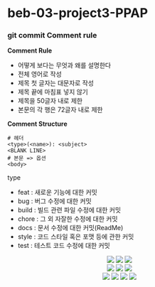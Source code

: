 # beb-03-project3-PPAP

### git commit Comment rule
**Comment Rule**
- 어떻게 보다는 무엇과 왜를 설명한다
- 전체 영어로 작성
- 제목 첫 글자는 대문자로 작성
- 제목 끝에 마침표 넣지 않기
- 제목을 50글자 내로 제한
- 본문의 각 행은 72글자 내로 제한

**Comment Structure**
``` shell
# 헤더
<type>(<name>): <subject>
<BLANK LINE>
# 본문 => 옵션
<body>                         
```
type 
- feat : 새로운 기능에 대한 커밋
- bug : 버그 수정에 대한 커밋
- build : 빌드 관련 파일 수정에 대한 커밋
- chore : 그 외 자잘한 수정에 대한 커밋
- docs : 문서 수정에 대한 커밋(ReadMe)
- style : 코드 스타일 혹은 포맷 등에 관한 커밋
- test : 테스트 코드 수정에 대한 커밋

<div align="center">
    <img
        src="https://img.shields.io/badge/HTML5-E34F26?style=flat-square&logo=HTML5&logoColor=white"
    />
    <img
        src="https://img.shields.io/badge/CSS3-1572B6?style=flat-square&logo=css3&logoColor=white"
    />
    <img
        src="https://img.shields.io/badge/Javascript-F7DF1E?style=flat-square&logo=Javascript&logoColor=white"
    />
    <br />
    <img
        src="https://img.shields.io/badge/Node.js-339933?style=flat-square&logo=Node.js&logoColor=white"
    />
    <img
        src="https://img.shields.io/badge/React-61DAFB?style=flat-square&logo=React&logoColor=white"
    />
    <img
        src="https://img.shields.io/badge/Redux-764ABC?style=flat-square&logo=Redux&logoColor=white"
    />
    <br />
    <img
        src="https://img.shields.io/badge/npm-CB3837?style=flat-square&logo=npm&logoColor=white"
    />
    <img
        src="https://img.shields.io/badge/yarn-2C8EBB?style=flat-square&logo=yarn&logoColor=white"
    />
    <img
        src="https://img.shields.io/badge/Styled Components-DB7093?style=flat-square&logo=React&logoColor=white"
    />
    <img
        src="https://img.shields.io/badge/Sass-CC6699?style=flat-square&logo=Sass&logoColor=white"
    />
</div>
<br />
